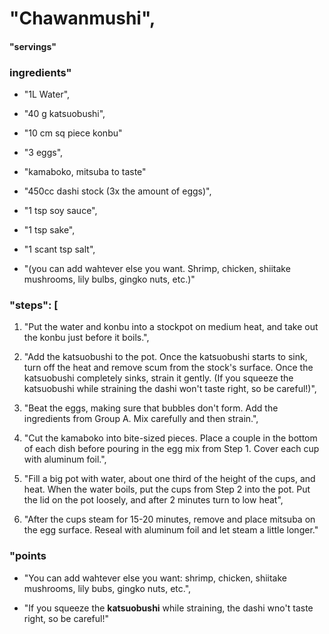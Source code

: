 # "Chawanmushi",
#### "servings"
### ingredients"
- "1L Water",
- "40 g katsuobushi",
- "10 cm sq piece konbu"

- "3 eggs",
- "kamaboko, mitsuba to taste"

- "450cc dashi stock (3x the amount of eggs)",
- "1 tsp soy sauce",
- "1 tsp sake",
- "1 scant tsp salt",
- "(you can add wahtever else you want. Shrimp, chicken, shiitake mushrooms, lily bulbs, gingko nuts, etc.)"


### "steps": [
1. "Put the water and konbu into a stockpot on medium heat, and take out the konbu just before it boils.",

2. "Add the katsuobushi to the pot. Once the katsuobushi starts to sink, turn off the heat and remove scum from the stock's surface. Once the katsuobushi completely sinks, strain it gently. (If you squeeze the katsuobushi while straining the dashi won't taste right, so be careful!)",

3. "Beat the eggs, making sure that bubbles don't form. Add the ingredients from Group A. Mix carefully and then strain.",

4. "Cut the kamaboko into bite-sized pieces. Place a couple in the bottom of each dish before pouring in the egg mix from Step 1. Cover each cup with aluminum foil.",

5. "Fill a big pot with water, about one third of the height of the cups, and heat. When the water boils, put the cups from Step 2 into the pot. Put the lid on the pot loosely, and after 2 minutes turn to low heat",

6. "After the cups steam for 15-20 minutes, remove and place mitsuba on the egg surface. Reseal with aluminum foil and let steam a little longer."

### "points
- "You can add wahtever else you want: shrimp, chicken, shiitake mushrooms, lily bubs, gingko nuts, etc.",

- "If you squeeze the **katsuobushi** while straining, the dashi wno't taste right, so be careful!"

